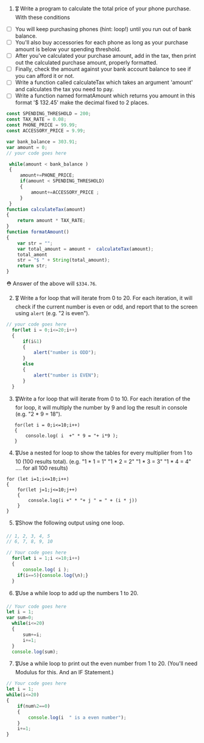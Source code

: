 1. 🎖 Write a program to calculate the total price of your phone purchase. With these conditions
 * [ ] You will keep purchasing phones (hint: loop!) until you run out of bank balance.
 * [ ] You'll also buy accessories for each phone as long as your purchase amount is below your spending threshold.
 * [ ] After you've calculated your purchase amount, add in the tax, then print out the calculated purchase amount, properly formatted.
 * [ ] Finally, check the amount against your bank account balance to see if you can afford it or not.
 * [ ] Write a function called calculateTax which takes an argument 'amount' and calculates the tax you need to pay.
 * [ ] Write a function named formatAmount which returns you amount in this format '$ 132.45' make the decimal fixed to 2 places.
```js
const SPENDING_THRESHOLD = 200;
const TAX_RATE = 0.08;
const PHONE_PRICE = 99.99;
const ACCESSORY_PRICE = 9.99;

var bank_balance = 303.91;
var amount = 0;
// your code goes here

 while(amount < bank_balance )
 {
     amount+=PHONE_PRICE;
     if(amount < SPENDING_THRESHOLD)
     {
         amount+=ACCESSORY_PRICE ;
     }
 }
function calculateTax(amount)
{
    return amount * TAX_RATE;
}
function formatAmount()
{
    var str = "";
    var total_amount = amount +  calculateTax(amount);
    total_amont
    str = "$ " + String(total_amount);
    return str; 
}


```
 ⛑ Answer of the above will `$334.76`.

2. 🎖 Write a for loop that will iterate from 0 to 20. For each iteration, it will check if the current number is even or odd, and report that to the screen using `alert` (e.g. "2 is even").
```js
// your code goes here
  for(let i = 0;i<=20;i++)
  {
      if(i&1)
      {
          alert("number is ODD");
      }
      else
      {
          alert("number is EVEN");
      }
  }
```

3. 🎖Write a for loop that will iterate from 0 to 10. For each iteration of the for loop, it will multiply the number by 9 and log the result in console (e.g. "2 * 9 = 18").
```
   for(let i = 0;i<=10;i++)
   {
       console.log( i  +" * 9 = "+ i*9 );
   }
```

4. 🎖Use a nested for loop to show the tables for every multiplier from 1 to 10 (100 results total).
(e.g.
"1 * 1 = 1"
"1 * 2 = 2"
"1 * 3 = 3"
"1 * 4 = 4"
.... for all 100 results)
```
for (let i=1;i<=10;i++)
{
    for(let j=1;j<=10;j++)
    {
        console.log(i +" * "+ j " = " + (i * j))
    }
}
```

5. 🎖Show the following output using one loop.
```js
// 1, 2, 3, 4, 5
// 6, 7, 8, 9, 10

// Your code goes here
  for(let i = 1;i <=10;i++)
  {
      console.log( i );
    if(i==5){console.log(\n);} 
  }

```

6. 🎖Use a while loop to add up the numbers 1 to 20.
```js
// Your code goes here
let i = 1;
var sum=0;
  while(i<=20)
  {
      sum+=i;
      i+=1;
  }
  console.log(sum);
```

7. 🎖Use a while loop to print out the even number from 1 to 20. (You'll need Modulus for this. And an IF Statement.)
```js
// Your code goes here
let i = 1;
while(i<=20)
{   
    if(num%2==0)
    {
        console.log(i  " is a even number");
    }
    i+=1;
}
```
